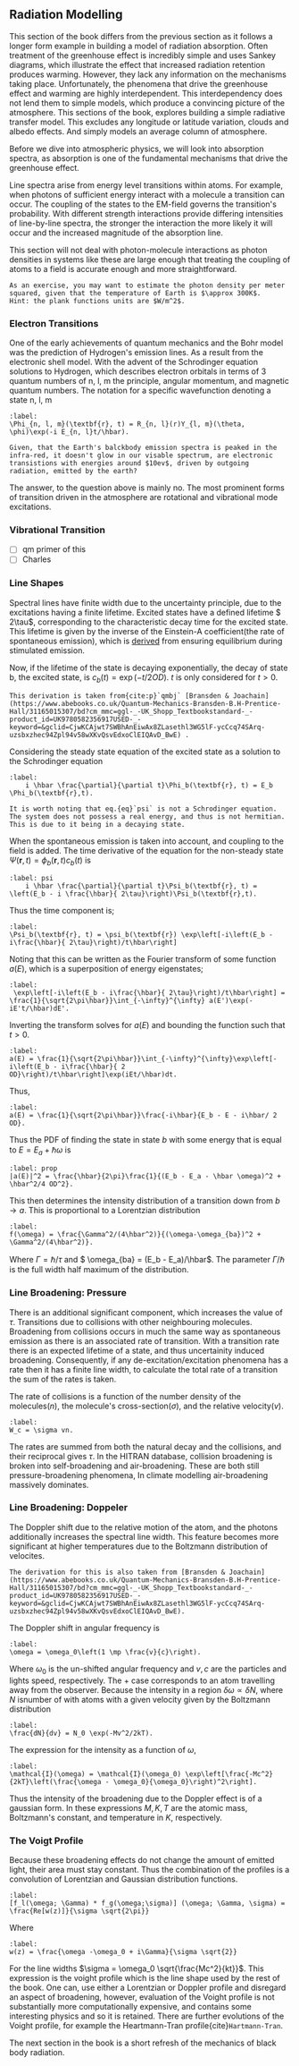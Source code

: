 ## Radiation Modelling

This section of the book differs from the previous section as it follows a longer form example in building a model of radiation absorption. Often treatment of the greenhouse effect is incredibly simple and uses Sankey diagrams, which illustrate  the effect that increased radiation retention produces warming. However, they lack any information on the mechanisms taking place. Unfortunately, the phenomena that drive the greenhouse effect and warming are highly interdependent. This interdependency does not lend them to simple models, which produce a convincing picture of the atmosphere. This sections of the book, explores building a simple radiative transfer model. This excludes any longitude or latitude variation, clouds and albedo effects. And simply models an average column of atmosphere. 

Before we dive into atmospheric physics, we will look into absorption spectra, as absorption is one of the fundamental mechanisms that drive the greenhouse effect.

Line spectra arise from energy level transitions within atoms. For example, when photons of sufficient energy interact with a molecule a transition can occur. The coupling of the states to the EM-field governs the transition's probability. With different strength interactions provide differing intensities of line-by-line spectra, the stronger the interaction the more likely it will occur and the increased magnitude of the absorption line. 

This section will not deal with photon-molecule interactions as photon densities in systems like these are large enough that treating the coupling of atoms to a field is accurate enough and more straightforward. 
```{note}
As an exercise, you may want to estimate the photon density per meter squared, given that the temperature of Earth is $\approx 300K$.
Hint: the plank functions units are $W/m^2$. 
```
### Electron Transitions

One of the early achievements of quantum mechanics and the Bohr model was the prediction of Hydrogen's emission lines. As a result from the electronic shell model. With the advent of the Schrodinger equation solutions to Hydrogen, which describes electron orbitals in terms of 3 quantum numbers of n, l, m the principle, angular momentum, and magnetic quantum numbers. The notation for a specific wavefunction denoting a state n, l, m 
```{math}
:label:
\Phi_{n, l, m}(\textbf{r}, t) = R_{n, l}(r)Y_{l, m}(\theta, \phi)\exp(-i E_{n, l}t/\hbar).
``` 
```{note}
Given, that the Earth's balckbody emission spectra is peaked in the infra-red, it doesn't glow in our visable spectrum, are electronic transistions with energies around $10ev$, driven by outgoing radiation, emitted by the earth? 
```
The answer, to the question above is mainly no. The most prominent forms of transition driven in the atmosphere are rotational and vibrational mode excitations. 
### Vibrational Transition 
- [ ] qm primer of this
- [ ] Charles
### Line Shapes

Spectral lines have finite width due to the uncertainty principle, due to the excitations having a finite lifetime. Excited states have a defined lifetime $ 2\tau$, corresponding to the characteristic decay time for the excited state. This lifetime is given by the inverse of the Einstein-A coefficient(the rate of spontaneous emission), which is [derived](http://home.uchicago.edu/~tokmakoff/TDQMS/Notes/4.3.%20Spont%20Emission%205-19-05.pdf) from ensuring equilibrium during stimulated emission.

Now, if the lifetime of the state is decaying exponentially, the decay of state b, the excited state, is $c_b(t) = \exp(-t/ 2 OD)$. $t$ is only considered for $t > 0$. 

```{margin}
This derivation is taken from{cite:p}`qmbj` [Bransden & Joachain](https://www.abebooks.co.uk/Quantum-Mechanics-Bransden-B.H-Prentice-Hall/31165015307/bd?cm_mmc=ggl-_-UK_Shopp_Textbookstandard-_-product_id=UK9780582356917USED-_-keyword=&gclid=CjwKCAjwt7SWBhAnEiwAx8ZLasethl3WG5lF-ycCcq74SArq-uzsbxzhec94Zpl94v58wXKvQsvEdxoClEIQAvD_BwE) .
```
Considering the steady state equation of the excited state as a solution to the Schrodinger equation
```{math}
:label:
    i \hbar \frac{\partial}{\partial t}\Phi_b(\textbf{r}, t) = E_b \Phi_b(\textbf{r},t).
```
```{margin}
It is worth noting that eq.{eq}`psi` is not a Schrodinger equation. The system does not possess a real energy, and thus is not hermitian. This is due to it being in a decaying state. 
```
When the spontaneous emission is taken into account, and coupling to the field is added. The time derivative of the equation for the non-steady state $\Psi(\textbf{r},t) = \phi_b(\textbf{r},t) c_b(t)$ is 
```{math}
:label: psi
    i \hbar \frac{\partial}{\partial t}\Psi_b(\textbf{r}, t) = \left(E_b - i \frac{\hbar}{ 2\tau}\right)\Psi_b(\textbf{r},t).
```
Thus the time component is;
```{math}
:label:
\Psi_b(\textbf{r}, t) = \psi_b(\textbf{r}) \exp\left[-i\left(E_b - i\frac{\hbar}{ 2\tau}\right)/t\hbar\right]
```
Noting that this can be written as the Fourier transform of some function $a(E)$, which is a superposition of energy eigenstates;
```{math}
:label:
 \exp\left[-i\left(E_b - i\frac{\hbar}{ 2\tau}\right)/t\hbar\right] = \frac{1}{\sqrt{2\pi\hbar}}\int_{-\infty}^{\infty} a(E')\exp(-iE't/\hbar)dE'.
```
Inverting the transform solves for $a(E)$ and bounding the function such that $t > 0$.
```{math}
:label:
a(E) = \frac{1}{\sqrt{2\pi\hbar}}\int_{-\infty}^{\infty}\exp\left[-i\left(E_b - i\frac{\hbar}{ 2 OD}\right)/t\hbar\right]\exp(iEt/\hbar)dt.
``` 
Thus, 
```{math}
:label:
a(E) = \frac{1}{\sqrt{2\pi\hbar}}\frac{-i\hbar}{E_b - E - i\hbar/ 2 OD}.
```
Thus the PDF of finding the state in state $b$ with some energy that is equal to $E = E_a + \hbar \omega$ is
```{math}
:label: prop
|a(E)|^2 = \frac{\hbar}{2\pi}\frac{1}{(E_b - E_a - \hbar \omega)^2 + \hbar^2/4 OD^2}.
```
This then determines the intensity distribution of a transition down from $b \rightarrow a$. This is proportional to a Lorentzian distribution
```{math}
:label:
f(\omega) = \frac{\Gamma^2/(4\hbar^2)}{(\omega-\omega_{ba})^2 + \Gamma^2/(4\hbar^2)}.
```
Where $\Gamma = \hbar / \tau$ and $ \omega_{ba} = (E_b - E_a)/\hbar$. The parameter $\Gamma/\hbar$ is the full width half maximum of the distribution.

### Line Broadening: Pressure

There is an additional significant component, which increases the value of $\tau$. Transitions due to collisions with other neighbouring molecules. Broadening from collisions occurs in much the same way as spontaneous emission as there is an associated rate of transition. With a transition rate there is an expected lifetime of a state, and thus uncertainity induced broadening. Consequently, if any de-excitation/excitation phenomena has a rate then it has a finite line width, to calculate the total rate of a transition the sum of the rates is taken. 

The rate of collisions is a function of the number density of the molecules($n$), the molecule's cross-section($\sigma$), and the relative velocity($v$).
```{math}
:label:
W_c = \sigma vn.
```
The rates are summed from both the natural decay and the collisions, and their reciprocal gives $\tau$. In the HITRAN database, collision broadening is broken into self-broadening and air-broadening. These are both still pressure-broadening phenomena, In climate modelling air-broadening massively dominates. 

### Line Broadening: Doppeler

The Doppler shift due to the relative motion of the atom, and the photons additionally increases the spectral line width. This feature becomes more significant at higher temperatures due to the Boltzmann distribution of velocites. 
```{note}
The derivation for this is also taken from [Bransden & Joachain](https://www.abebooks.co.uk/Quantum-Mechanics-Bransden-B.H-Prentice-Hall/31165015307/bd?cm_mmc=ggl-_-UK_Shopp_Textbookstandard-_-product_id=UK9780582356917USED-_-keyword=&gclid=CjwKCAjwt7SWBhAnEiwAx8ZLasethl3WG5lF-ycCcq74SArq-uzsbxzhec94Zpl94v58wXKvQsvEdxoClEIQAvD_BwE).
```
 The Doppler shift in angular frequency is 
```{math}
:label:
\omega = \omega_0\left(1 \mp \frac{v}{c}\right).
```
Where $\omega_0$ is the un-shifted angular frequency and $v, c$ are the particles and lights speed, respectively. The $+$ case corresponds to an atom travelling away from the observer. Because the intensity in a region $\delta \omega \propto \delta N$, where $N$ isnumber of with atoms with a given velocity given by the Boltzmann distribution
```{math}
:label:
\frac{dN}{dv} = N_0 \exp(-Mv^2/2kT).
```
The expression for the intensity as a function of $\omega$,
```{math}
:label:
\mathcal{I}(\omega) = \mathcal{I}(\omega_0) \exp\left[\frac{-Mc^2}{2kT}\left(\frac{\omega - \omega_0}{\omega_0}\right)^2\right].
```
Thus the intensity of the broadening due to the Doppler effect is of a gaussian form. In these expressions $M, K, T$ are the atomic mass, Boltzmann's constant, and temperature in $K$, respectively.

### The Voigt Profile

Because these broadening effects do not change the amount of emitted light, their area must stay constant. Thus the combination of the profiles is a convolution of Lorentzian and Gaussian distribution functions.
```{math}
:label:
[f_l(\omega; \Gamma) * f_g(\omega;\sigma)] (\omega; \Gamma, \sigma) = \frac{Re[w(z)]}{\sigma \sqrt{2\pi}}
```
Where 
```{math}
:label: 
w(z) = \frac{\omega -\omega_0 + i\Gamma}{\sigma \sqrt{2}}
```
For the line widths $\sigma = \omega_0 \sqrt{\frac{Mc^2}{kt}}$. This expression is the voight profile which is the line shape used by the rest of the book. One can, use either a Lorentzian or Doppler profile and disregard an aspect of broadening, however, evaluation of the Voight profile is not substantially more computationally expensive, and contains some interesting physics and so it is retained. There are further evolutions of the Voight profile, for example the Heartmann-Tran profile{cite}`Hartmann-Tran`.  

The next section in the book is a short refresh of the mechanics of black body radiation. 
